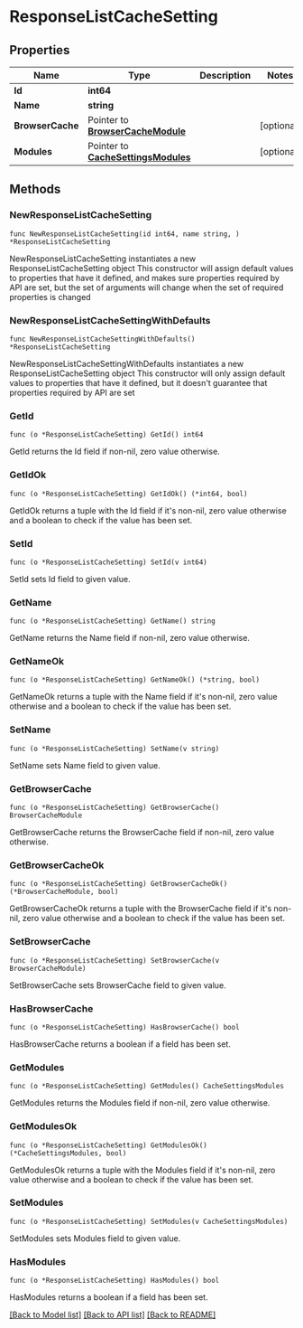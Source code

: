 # ResponseListCacheSetting

## Properties

Name | Type | Description | Notes
------------ | ------------- | ------------- | -------------
**Id** | **int64** |  | 
**Name** | **string** |  | 
**BrowserCache** | Pointer to [**BrowserCacheModule**](BrowserCacheModule.md) |  | [optional] 
**Modules** | Pointer to [**CacheSettingsModules**](CacheSettingsModules.md) |  | [optional] 

## Methods

### NewResponseListCacheSetting

`func NewResponseListCacheSetting(id int64, name string, ) *ResponseListCacheSetting`

NewResponseListCacheSetting instantiates a new ResponseListCacheSetting object
This constructor will assign default values to properties that have it defined,
and makes sure properties required by API are set, but the set of arguments
will change when the set of required properties is changed

### NewResponseListCacheSettingWithDefaults

`func NewResponseListCacheSettingWithDefaults() *ResponseListCacheSetting`

NewResponseListCacheSettingWithDefaults instantiates a new ResponseListCacheSetting object
This constructor will only assign default values to properties that have it defined,
but it doesn't guarantee that properties required by API are set

### GetId

`func (o *ResponseListCacheSetting) GetId() int64`

GetId returns the Id field if non-nil, zero value otherwise.

### GetIdOk

`func (o *ResponseListCacheSetting) GetIdOk() (*int64, bool)`

GetIdOk returns a tuple with the Id field if it's non-nil, zero value otherwise
and a boolean to check if the value has been set.

### SetId

`func (o *ResponseListCacheSetting) SetId(v int64)`

SetId sets Id field to given value.


### GetName

`func (o *ResponseListCacheSetting) GetName() string`

GetName returns the Name field if non-nil, zero value otherwise.

### GetNameOk

`func (o *ResponseListCacheSetting) GetNameOk() (*string, bool)`

GetNameOk returns a tuple with the Name field if it's non-nil, zero value otherwise
and a boolean to check if the value has been set.

### SetName

`func (o *ResponseListCacheSetting) SetName(v string)`

SetName sets Name field to given value.


### GetBrowserCache

`func (o *ResponseListCacheSetting) GetBrowserCache() BrowserCacheModule`

GetBrowserCache returns the BrowserCache field if non-nil, zero value otherwise.

### GetBrowserCacheOk

`func (o *ResponseListCacheSetting) GetBrowserCacheOk() (*BrowserCacheModule, bool)`

GetBrowserCacheOk returns a tuple with the BrowserCache field if it's non-nil, zero value otherwise
and a boolean to check if the value has been set.

### SetBrowserCache

`func (o *ResponseListCacheSetting) SetBrowserCache(v BrowserCacheModule)`

SetBrowserCache sets BrowserCache field to given value.

### HasBrowserCache

`func (o *ResponseListCacheSetting) HasBrowserCache() bool`

HasBrowserCache returns a boolean if a field has been set.

### GetModules

`func (o *ResponseListCacheSetting) GetModules() CacheSettingsModules`

GetModules returns the Modules field if non-nil, zero value otherwise.

### GetModulesOk

`func (o *ResponseListCacheSetting) GetModulesOk() (*CacheSettingsModules, bool)`

GetModulesOk returns a tuple with the Modules field if it's non-nil, zero value otherwise
and a boolean to check if the value has been set.

### SetModules

`func (o *ResponseListCacheSetting) SetModules(v CacheSettingsModules)`

SetModules sets Modules field to given value.

### HasModules

`func (o *ResponseListCacheSetting) HasModules() bool`

HasModules returns a boolean if a field has been set.


[[Back to Model list]](../README.md#documentation-for-models) [[Back to API list]](../README.md#documentation-for-api-endpoints) [[Back to README]](../README.md)



